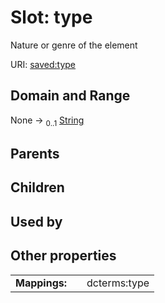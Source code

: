 
# Slot: type

Nature or genre of the element

URI: [saved:type](https://marine.gov.scot/metadata/saved/schema/type)


## Domain and Range

None &#8594;  <sub>0..1</sub> [String](types/String.md)

## Parents


## Children


## Used by


## Other properties

|  |  |  |
| --- | --- | --- |
| **Mappings:** | | dcterms:type |